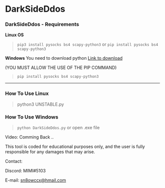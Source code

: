 # DarkSideDdos
### DarkSideDdos - Requirements
**Linux OS**
>`pip3 install pysocks bs4 scapy-python3`
or
>`pip install pysocks bs4 scapy-python3`

**Windows**
You need to download python [Link to download](https://www.python.org/downloads/)

(YOU MUST ALLOW THE USE OF THE PIP COMMAND)
>`pip install pysocks bs4 scapy-python3`
------------

### How To Use Linux
>python3 UNSTABLE.py
### How To Use Windows
>`python DarkSideDdos.py`
or open .exe file

Video: Comming Back _.._


This tool is coded for educational purposes only, and the user is fully responsible for any damages that may arise.


Contact: 

Discord: MIMI#5103

E-mail: sn8owccx@hmail.com

